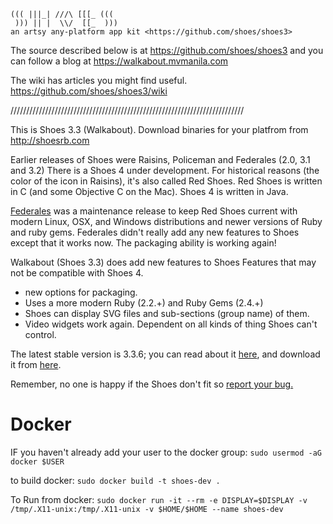                     
    ((( |||_| ///\ [[[_ (((
     ))) || |  \\/  [[_  )))
    an artsy any-platform app kit <https://github.com/shoes/shoes3>
    
  The source described below is at <https://github.com/shoes/shoes3> and
  you can follow a blog at <https://walkabout.mvmanila.com>
  
  The wiki has articles you might find useful. https://github.com/shoes/shoes3/wiki

//////////////////////////////////////////////////////////////////////////

This is Shoes 3.3 (Walkabout). Download binaries for your platfrom from
<http://shoesrb.com>

Earlier releases of Shoes were Raisins, Policeman and Federales (2.0, 3.1 and 3.2)
There is a Shoes 4 under development. For historical reasons (the 
color of the icon in Raisins), it's also called Red Shoes. Red Shoes is written
in C (and some Objective C on the Mac). Shoes 4 is written in Java. 

[Federales](https://github.com/Shoes/shoes3/blob/master/README.federales)
was a maintenance release to keep Red Shoes current with modern 
Linux, OSX, and Windows distributions and newer versions of Ruby and ruby gems.
Federales didn't really add any new features to Shoes except that it works now.
The packaging ability is working again!

Walkabout (Shoes 3.3) does add new features to Shoes Features that may not be
compatible with Shoes 4. 

* new options for packaging. 
* Uses a more modern Ruby (2.2.+) and Ruby Gems (2.4.+)
* Shoes can display SVG files and sub-sections (group name) of them.
* Video widgets work again. Dependent on all kinds of thing Shoes can't
  control.
  
The latest stable version is 3.3.6; you can read about it [here](https://walkabout.mvmanila.com/2018/03/03/shoes-3-3-6), and download it from [here](https://walkabout.mvmanila.com/public/shoes).

Remember, no one is happy if the Shoes don't fit so [report your bug.](https://github.com/Shoes3/shoes3/issues)
  
  
# Docker

IF you haven't already add your user to the docker group:
	`sudo usermod -aG docker $USER`

 to build docker:
  `sudo docker build -t shoes-dev .`

 To Run from docker:
	`sudo docker run -it --rm -e DISPLAY=$DISPLAY -v /tmp/.X11-unix:/tmp/.X11-unix -v $HOME/$HOME --name shoes-dev`

